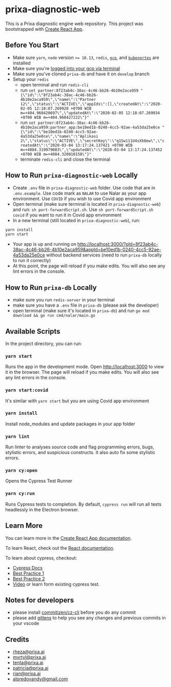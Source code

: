 
# prixa-diagnostic-web

This is a Prixa diagnostic engine web repository. This project was bootstrapped with [Create React App](https://github.com/facebook/create-react-app).

## Before You Start
- Make sure `yarn`, `node` version `>= 10.13`, `redis`, [`gcp`](https://cloud.google.com/sdk/install),  and [`kubenertes`](https://kubernetes.io/docs/tasks/tools/install-kubectl/#install-kubectl-on-macos) are installed
- Make sure you're [logged into your gcp via terminal](https://cloud.google.com/sdk/gcloud/reference/auth/login)
- Make sure you've cloned `prixa-db` and have it on `develop` branch
- Setup your `redis`
	- open terminal and run `redis-cli`
	- run `set partner:8f23ab4c-38ac-4c46-bb26-4b10e2aca959 "{\"id\":\"8f23ab4c-38ac-4c46-bb26-4b10e2aca959\",\"name\":\"Partner 12\",\"status\":\"ACTIVE\",\"appIds\":[],\"createdAt\":\"2020-02-05 12:18:07.269928 +0700 WIB m=+404.960420697\",\"updatedAt\":\"2020-02-05 12:18:07.269934 +0700 WIB m=+404.960427222\"}"`
	- run `set partner:8f23ab4c-38ac-4c46-bb26-4b10e2aca959:partner_app:be10ed1b-0240-4cc5-92ae-4a53da25e0ce "{\"id\":\"be10ed1b-0240-4cc5-92ae-4a53da25e0ce\",\"name\":\"Aplikasi 2\",\"status\":\"ACTIVE\",\"secretKey\":\"q1Sw111U4sXb8ew\",\"createdAt\":\"2020-03-04 13:17:24.137421 +0700 WIB m=+4084.319979083\",\"updatedAt\":\"2020-03-04 13:17:24.137452 +0700 WIB m=+4084.320010158\"}"`
	- terminate `redis-cli` and close the terminal

## How to Run `prixa-diagnostic-web` Locally
- Create `.env` file in `prixa-diagnostic-web` folder. Use code that are in `.env.example`. Use code mark as `NALAR` to use Nalar as your app environment. Use `COVID` if you wish to use Covid app environment
- Open terminal (make sure terminal is located in `prixa-diagnostic-web`) and run: `sh port-forwardScript.sh`. Use `sh port-forwardScript.sh covid` if you want to run it in Covid app environment
- In a new terminal (still located in `prixa-diagnostic-web`), run:
```sh
yarn install
yarn start
```
- Your app is up and running on [http://localhost:3000/?pId=8f23ab4c-38ac-4c46-bb26-4b10e2aca959&appId=be10ed1b-0240-4cc5-92ae-4a53da25e0ce](http://localhost:3000/?pId=8f23ab4c-38ac-4c46-bb26-4b10e2aca959&appId=be10ed1b-0240-4cc5-92ae-4a53da25e0ce) without backend services (need to run `prixa-db` locally to run it correctly)
- At this point, the page will reload if you make edits. You will also see any lint errors in the console.

## How to Run `prixa-db` Locally
- make sure you run `redis-server` in your terminal
- make sure you have a `.env` file in `prixa-db` (please ask the developer)
- open terminal (make sure it's located in `prixa-db`) and run `go mod download && go run cmd/nalar/main.go`

  

## Available Scripts
In the project directory, you can run:

### `yarn start`
Runs the app in the development mode. Open [http://localhost:3000](http://localhost:3000) to view it in the browser. The page will reload if you make edits. You will also see any lint errors in the console.

### `yarn start:covid`
It's similar with  `yarn start` but you are using Covid app environment

### `yarn install`
Install node_modules and update packages in your app folder

### `yarn lint`
Run linter to analyses source code and flag programming errors, bugs, stylistic errors, and suspicious constructs. It also auto fix some stylistic errors.

### `yarn cy:open`
Opens the Cypress Test Runner

### `yarn cy:run`
Runs Cypress tests to completion. By default,  `cypress run`  will run all tests headlessly in the Electron browser.


## Learn More
You can learn more in the [Create React App documentation](https://facebook.github.io/create-react-app/docs/getting-started).

To learn React, check out the [React documentation](https://reactjs.org/).

To learn about cypress, checkout:
- [Cypress Docs](https://docs.cypress.io/guides/getting-started/writing-your-first-test.html#Add-a-test-file "https://docs.cypress.io/guides/getting-started/writing-your-first-test.html#Add-a-test-file")  
- [Best Practice 1](https://docs.cypress.io/guides/references/best-practices.html "https://docs.cypress.io/guides/references/best-practices.html")  
- [Best Practice 2](https://ruleoftech.com/2019/notes-of-best-practices-for-writing-cypress-tests "https://ruleoftech.com/2019/notes-of-best-practices-for-writing-cypress-tests")  
- [Video](https://www.youtube.com/watch?v=5XQOK0v_YRE "https://www.youtube.com/watch?v=5XQOK0v_YRE") or learn form existing cypress test.

## Notes for developers
- please install [commitizen/cz-cli](https://github.com/commitizen/cz-cli) before you do any commit
- please add [gitlens](https://marketplace.visualstudio.com/items?itemName=eamodio.gitlens) to help you see any changes and previous commits in your vscode

## Credits
- [rheza@prixa.ai](mailto:rheza@prixa.ai)
- [myrtyl@prixa.ai](mailto:myrtyl@prixa.ai)
- [tenta@prixa.ai](mailto:tenta@prixa.ai)
- [patricia@prixa.ai](mailto:patricia@prixa.ai)
- [rian@prixa.ai](mailto:rian@prixa.ai)
- [alpredovandy@gmail.com](mailto:alpredovandy@gmail.com)